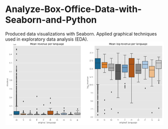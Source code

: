 # Analyze-Box-Office-Data-with-Seaborn-and-Python
Produced data visualizations with Seaborn.
Applied graphical techniques used in exploratory data analysis (EDA).
![screenshot](https://github.com/jatin-pahuja/Analyze-Box-Office-Data-with-Seaborn-and-Python/blob/master/header.png)
